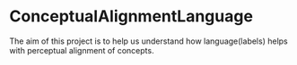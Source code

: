 # ConceptualAlignmentLanguage


The aim of this project is to help us understand how language(labels) helps with perceptual alignment of concepts.
